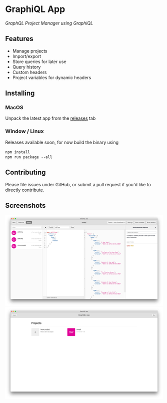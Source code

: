 # GraphiQL App

*GraphQL Project Manager using GraphiQL*

## Features

- Manage projects
- Import/export
- Store queries for later use
- Query history
- Custom headers
- Project variables for dynamic headers

## Installing

### MacOS

Unpack the latest app from the [releases][0] tab

### Window / Linux

Releases available soon, for now build the binary using

````
npm install
npm run package --all
````

## Contributing

Please file issues under GitHub, or submit a pull request if you'd like to directly contribute.

## Screenshots

![Project Detail](assets/screenshot-1.png)
![Project List](assets/screenshot-2.png)

[0]: https://github.com/redound/graphiql-app/releases